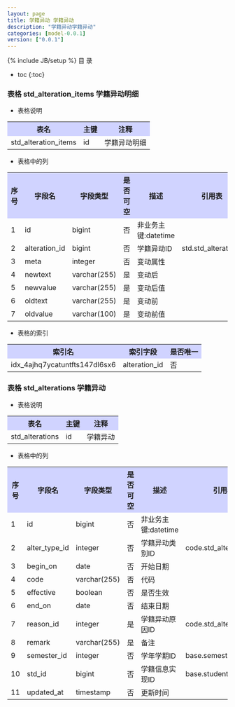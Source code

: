 ```yaml
---
layout: page
title: 学籍异动 学籍异动
description: "学籍异动学籍异动"
categories: [model-0.0.1]
version: ["0.0.1"]
---
```

{% include JB/setup %}
 目  录

* toc
{:toc}



### 表格 std_alteration_items 学籍异动明细

  * 表格说明

<table class="table table-bordered table-striped table-condensed">
<tr><th style="background-color:#D0D3FF">表名</th><th style="background-color:#D0D3FF">主键</th><th style="background-color:#D0D3FF">注释</th>  </tr>
<tr><td>std_alteration_items</td><td>id</td><td>学籍异动明细</td>  </tr>
</table>

  * 表格中的列

<table class="table table-bordered table-striped table-condensed">
<tr><th style="background-color:#D0D3FF" class="text-center">序号</th><th style="background-color:#D0D3FF">字段名</th><th style="background-color:#D0D3FF">字段类型</th><th style="background-color:#D0D3FF" class="text-center">是否可空</th><th style="background-color:#D0D3FF">描述</th><th style="background-color:#D0D3FF">引用表</th>  </tr>
<tr><td class="text-center">1</td><td>id</td><td>bigint</td><td class="text-center">否</td><td>非业务主键:datetime</td><td></td>  </tr>
<tr><td class="text-center">2</td><td>alteration_id</td><td>bigint</td><td class="text-center">否</td><td>学籍异动ID</td><td>std.std_alterations</td>  </tr>
<tr><td class="text-center">3</td><td>meta</td><td>integer</td><td class="text-center">否</td><td>变动属性</td><td></td>  </tr>
<tr><td class="text-center">4</td><td>newtext</td><td>varchar(255)</td><td class="text-center">是</td><td>变动后</td><td></td>  </tr>
<tr><td class="text-center">5</td><td>newvalue</td><td>varchar(255)</td><td class="text-center">是</td><td>变动后值</td><td></td>  </tr>
<tr><td class="text-center">6</td><td>oldtext</td><td>varchar(255)</td><td class="text-center">是</td><td>变动前</td><td></td>  </tr>
<tr><td class="text-center">7</td><td>oldvalue</td><td>varchar(100)</td><td class="text-center">是</td><td>变动前值</td><td></td>  </tr>
</table>


  * 表格的索引

<table class="table table-bordered table-striped table-condensed">
  <tr>
<th style="background-color:#D0D3FF">索引名</th><th style="background-color:#D0D3FF">索引字段</th><th style="background-color:#D0D3FF">是否唯一</th>  </tr>
<tr><td>idx_4ajhq7ycatuntfts147dl6sx6</td><td>alteration_id</td><td>否</td>  </tr>
</table>

### 表格 std_alterations 学籍异动

  * 表格说明

<table class="table table-bordered table-striped table-condensed">
<tr><th style="background-color:#D0D3FF">表名</th><th style="background-color:#D0D3FF">主键</th><th style="background-color:#D0D3FF">注释</th>  </tr>
<tr><td>std_alterations</td><td>id</td><td>学籍异动</td>  </tr>
</table>

  * 表格中的列

<table class="table table-bordered table-striped table-condensed">
<tr><th style="background-color:#D0D3FF" class="text-center">序号</th><th style="background-color:#D0D3FF">字段名</th><th style="background-color:#D0D3FF">字段类型</th><th style="background-color:#D0D3FF" class="text-center">是否可空</th><th style="background-color:#D0D3FF">描述</th><th style="background-color:#D0D3FF">引用表</th>  </tr>
<tr><td class="text-center">1</td><td>id</td><td>bigint</td><td class="text-center">否</td><td>非业务主键:datetime</td><td></td>  </tr>
<tr><td class="text-center">2</td><td>alter_type_id</td><td>integer</td><td class="text-center">否</td><td>学籍异动类别ID</td><td>code.std_alter_types</td>  </tr>
<tr><td class="text-center">3</td><td>begin_on</td><td>date</td><td class="text-center">否</td><td>开始日期</td><td></td>  </tr>
<tr><td class="text-center">4</td><td>code</td><td>varchar(255)</td><td class="text-center">否</td><td>代码</td><td></td>  </tr>
<tr><td class="text-center">5</td><td>effective</td><td>boolean</td><td class="text-center">否</td><td>是否生效</td><td></td>  </tr>
<tr><td class="text-center">6</td><td>end_on</td><td>date</td><td class="text-center">否</td><td>结束日期</td><td></td>  </tr>
<tr><td class="text-center">7</td><td>reason_id</td><td>integer</td><td class="text-center">是</td><td>学籍异动原因ID</td><td>code.std_alter_reasons</td>  </tr>
<tr><td class="text-center">8</td><td>remark</td><td>varchar(255)</td><td class="text-center">是</td><td>备注</td><td></td>  </tr>
<tr><td class="text-center">9</td><td>semester_id</td><td>integer</td><td class="text-center">否</td><td>学年学期ID</td><td>base.semesters</td>  </tr>
<tr><td class="text-center">10</td><td>std_id</td><td>bigint</td><td class="text-center">否</td><td>学籍信息实现ID</td><td>base.students</td>  </tr>
<tr><td class="text-center">11</td><td>updated_at</td><td>timestamp</td><td class="text-center">否</td><td>更新时间</td><td></td>  </tr>
</table>


